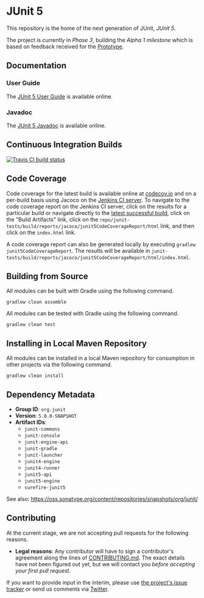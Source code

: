 # JUnit 5

This repository is the home of the next generation of JUnit, _JUnit 5_.

The project is currently in _Phase 3_, building the _Alpha 1 milestone_ which is based on feedback received for the [Prototype].

## Documentation

### User Guide

The [JUnit 5 User Guide] is available online.

### Javadoc

The [JUnit 5 Javadoc] is available online.

## Continuous Integration Builds

[![Travis CI build status](https://travis-ci.org/junit-team/junit5.svg?branch=master)](https://travis-ci.org/junit-team/junit5)

## Code Coverage

Code coverage for the latest build is available online at
[codecov.io](https://codecov.io/github/junit-team/junit5) and on a per-build basis using
Jacoco on the [Jenkins CI server](https://junit.ci.cloudbees.com/job/JUnit5/). To
navigate to the code coverage report on the Jenkins CI server, click on the results for a
particular build or navigate directly to the [latest successful
build](https://junit.ci.cloudbees.com/job/JUnit5/lastStableBuild/), click on the "Build
Artifacts" link, click on the
`repo/junit-tests/build/reports/jacoco/junit5CodeCoverageReport/html` link, and then
click on the `index.html` link.

A code coverage report can also be generated locally by executing `gradlew
junit5CodeCoverageReport`. The results will be available in
`junit-tests/build/reports/jacoco/junit5CodeCoverageReport/html/index.html`.


## Building from Source

All modules can be built with Gradle using the following command.

```
gradlew clean assemble
```

All modules can be tested with Gradle using the following command.

```
gradlew clean test
```

## Installing in Local Maven Repository

All modules can be installed in a local Maven repository for consumption in other projects via the following command.

```
gradlew clean install
```

## Dependency Metadata

- **Group ID**: `org.junit`
- **Version**: `5.0.0-SNAPSHOT`
- **Artifact IDs**:
	- `junit-commons`
	- `junit-console`
	- `junit-engine-api`
	- `junit-gradle`
	- `junit-launcher`
	- `junit4-engine`
	- `junit4-runner`
	- `junit5-api`
	- `junit5-engine`
	- `surefire-junit5`

See also: <https://oss.sonatype.org/content/repositories/snapshots/org/junit/>

## Contributing

At the current stage, we are not accepting pull requests for the following reasons.

- **Legal reasons**: Any contributor will have to sign a contributor's agreement along the lines of [CONTRIBUTING.md]. The exact details have not been figured out yet, but we will contact you *before accepting your first pull request*.

If you want to provide input in the interim, please use [the project's issue tracker](https://github.com/junit-team/junit5/issues) or send us comments via [Twitter].


[CONTRIBUTING.md]: https://github.com/junit-team/junit5/blob/master/CONTRIBUTING.md
[JUnit 5 Javadoc]: https://junit.ci.cloudbees.com/job/JUnit5/javadoc/
[JUnit 5 User Guide]: http://junit-team.github.io/junit5/
[Prototype]: https://github.com/junit-team/junit5/wiki/Prototype
[Twitter]: https://twitter.com/junitlambda
